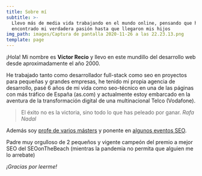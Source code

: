 ```yaml
---
title: Sobre mí
subtitle: >-
  Llevo más de media vida trabajando en el mundo online, pensando que había
  encontrado mi verdadera pasión hasta que llegaron mis hijos
img_path: images/Captura de pantalla 2020-11-26 a las 22.23.13.png
template: page
---
```


¡Hola! Mi nombre es **Víctor Recio** y llevo en este mundillo del desarrollo web desde aproximadamente el año 2000.

He trabajado tanto como desarrollador full-stack como seo en proyectos para pequeñas y grandes empresas, he tenido mi propia agencia de desarrollo, pasé 6 años de mi vida como seo-técnico en una de las páginas con más tráfico de España (as.com) y actualmente estoy embarcado en la aventura de la transformación digital de una multinacional Telco (Vodafone).

>El éxito no es la victoria, sino todo lo que has peleado por ganar. <cite>Rafa Nadal</cite>

Además soy [profe de varios másters](https://kschool.com/profesor/victor-recio/) y ponente en [algunos eventos SEO](https://clickeo.pro/clickseo-2020/).

Padre muy orgulloso de 2 pequeños y vigente campeón del premio a mejor SEO del SEOonTheBeach (mientras la pandemia no permita que alguien me lo arrebate)

*¡Gracias por leerme!*
